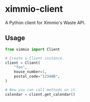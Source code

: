 # ximmio-client

A Python client for Ximmio's Waste API.

## Usage

```python
from ximmio import Client

# Create a Client instance.
client = Client(
    "foo",
    house_number=1,
    postal_code="1234AB",
)

# Now you can call methods on it.
calendar = client.get_calendar()
```